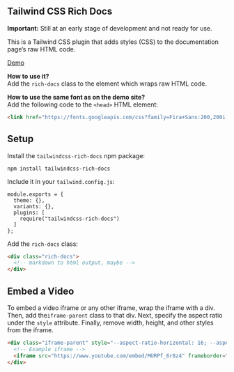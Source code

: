 Tailwind CSS Rich Docs
---------

**Important:** Still at an early stage of development and not ready for use.

This is a Tailwind CSS plugin that adds styles (CSS) to the documentation page’s raw HTML code.

[Demo](https://tailwindcss-rich-docs.netlify.com/)

**How to use it?**  
Add the `rich-docs` class to the element which wraps raw HTML code.

**How to use the same font as on the demo site?**  
Add the following code to the `<head>` HTML element:

```html
<link href="https://fonts.googleapis.com/css?family=Fira+Sans:200,200i,300,300i,400,400i,500,500i,600,600i,700,700i,800,800i&display=swap" rel="stylesheet">
```

Setup
---------

Install the `tailwindcss-rich-docs` npm package:
```
npm install tailwindcss-rich-docs
```

Include it in your `tailwind.config.js`:
```
module.exports = {
  theme: {},
  variants: {},
  plugins: [
    require("tailwindcss-rich-docs")
  ]
};
```

Add the `rich-docs` class:
```html
<div class="rich-docs">
  <!-- markdown to html output, maybe -->
</div>
```

Embed a Video
---------

To embed a video iframe or any other iframe, wrap the iframe with a div. Then, add the`iframe-parent` class to that div. Next, specify the aspect ratio under the `style` attribute. Finally, remove width, height, and other styles from the iframe.
```html
<div class="iframe-parent" style="--aspect-ratio-horizontal: 16; --aspect-ratio-vertical: 9;">
  <!-- Example iframe -->
  <iframe src="https://www.youtube.com/embed/MURPf_6r8z4" frameborder="0" allow="accelerometer; autoplay; encrypted-media; gyroscope; picture-in-picture" allowfullscreen></iframe>
</div>
```
